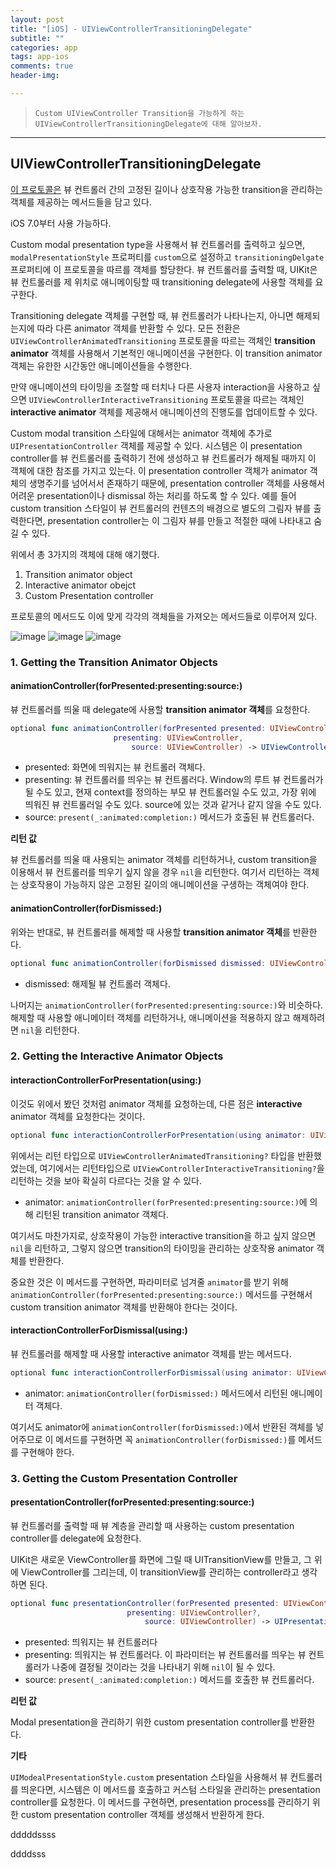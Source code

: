 ```yaml
---  
layout: post  
title: "[iOS] - UIViewControllerTransitioningDelegate"  
subtitle: ""  
categories: app
tags: app-ios
comments: true  
header-img: 

---  
```

  
> `Custom UIViewController Transition을 가능하게 하는 UIViewControllerTransitioningDelegate에 대해 알아보자.`  

---

## UIViewControllerTransitioningDelegate

[이 프로토콜은](https://developer.apple.com/documentation/uikit/uiviewcontrollertransitioningdelegate) 뷰 컨트롤러 간의 고정된
길이나 상호작용 가능한 transition을 관리하는 객체를 제공하는 메서드들을 담고 있다.

iOS 7.0부터 사용 가능하다.

Custom modal presentation type을 사용해서 뷰 컨트롤러를 출력하고 싶으면, `modalPresentationStyle` 프로퍼티를 `custom`으로 설정하고
`transitioningDelgate` 프로퍼티에 이 프로토콜을 따르를 객체를 할당한다. 뷰 컨트롤러를 출력할 때, UIKit은 뷰 컨트롤러를 제 위치로 애니메이팅할 때
transitioning delegate에 사용할 객체를 요구한다.

Transitioning delegate 객체를 구현할 때, 뷰 컨트롤러가 나타나는지, 아니면 해제되는지에 따라 다른 animator 객체를 반환할 수 있다. 모든 전환은
`UIViewControllerAnimatedTransitioning` 프로토콜을 따르는 객체인 **transition animator** 객체를 사용해서 기본적인 애니메이션을 구현한다.  이 transition animator 객체는 유한한 시간동안 애니메이션들을 수행한다. 

만약 애니메이션의 타이밍을 조절할 때 터치나 다른 사용자 interaction을 사용하고 싶으면 `UIViewControllerInteractiveTransitioning` 프로토콜을 따르는 객체인 **interactive animator** 객체를 제공해서 애니메이션의 진행도를 업데이트할 수 있다. 

Custom modal transition 스타일에 대해서는 animator 객체에 추가로 `UIPresentationController` 객체를 제공할 수 있다. 시스템은 이 presentation controller를 뷰 컨트롤러를 출력하기 전에 생성하고 뷰 컨트롤러가 해제될 때까지 이 객체에 대한 참조를 가지고 있는다. 이 presentation controller 객체가 animator 객체의 생명주기를 넘어서서 존재하기 때문에, presentation controller 객체를 사용해서 어려운 presentation이나 dismissal 하는 처리를 하도록 할 수 있다. 예를 들어 custom transition 스타일이 뷰 컨트롤러의 컨텐츠의 배경으로 별도의 그림자 뷰를 출력한다면, presentation controller는 이 그림자 뷰를 만들고 적절한 때에 나타내고 숨길 수 있다.

위에서 총 3가지의 객체에 대해 얘기했다. 

1. Transition animator object 
2. Interactive animator obejct
3. Custom Presentation controller

프로토콜의 메서드도 이에 맞게 각각의 객체들을 가져오는 메서드들로 이루어져 있다.

![image](https://user-images.githubusercontent.com/41438361/126279764-5523d31c-03a9-45de-9324-3edf0091415a.png)
![image](https://user-images.githubusercontent.com/41438361/126279782-048fdf1c-509e-404c-b063-6a16d41289ce.png)
![image](https://user-images.githubusercontent.com/41438361/126279805-ce9274e1-7ff9-40f2-bc20-2629f3ca9911.png)

### 1. Getting the Transition Animator Objects

#### animationController(forPresented:presenting:source:)

뷰 컨트롤러를 띄울 때 delegate에 사용할 **transition animator 객체**를 요청한다.

```swift
optional func animationController(forPresented presented: UIViewController, 
                       presenting: UIViewController, 
                           source: UIViewController) -> UIViewControllerAnimatedTransitioning?
```

* presented: 화면에 띄워지는 뷰 컨트롤러 객체다.
* presenting: 뷰 컨트롤러를 띄우는 뷰 컨트롤러다. Window의 루트 뷰 컨트롤러가 될 수도 있고, 현재 context를 정의하는 부모 뷰 컨트롤러일 수도 있고, 가장 위에 띄워진 뷰 컨트롤러일 수도 있다. source에 있는 것과 같거나 같지 않을 수도 있다.
* source: `present(_:animated:completion:)` 메서드가 호출된 뷰 컨트롤러다.

**리턴 값**

뷰 컨트롤러를 띄울 때 사용되는 animator 객체를 리턴하거나, custom transition을 이용해서 뷰 컨트롤러를 띄우기 싶지 않을 경우 `nil`을 리턴한다.
여기서 리턴하는 객체는 상호작용이 가능하지 않은 고정된 길이의 애니메이션을 구생하는 객체여야 한다.

#### animationController(forDismissed:)

위와는 반대로, 뷰 컨트롤러를 해제할 때 사용할 **transition animator 객체**를 반환한다.

```swift
optional func animationController(forDismissed dismissed: UIViewController) -> UIViewControllerAnimatedTransitioning?
```

* dismissed: 해제될 뷰 컨트롤러 객체다.

나머지는 `animationController(forPresented:presenting:source:)`와 비슷하다. 해제할 때 사용할 애니메이터 객체를 리턴하거나, 애니메이션을
적용하지 않고 해제하려면 `nil`을 리턴한다.

### 2. Getting the Interactive Animator Objects

#### interactionControllerForPresentation(using:)

이것도 위에서 봤던 것처럼 animator 객체를 요청하는데, 다른 점은 **interactive** animator 객체를 요청한다는 것이다.

```swift
optional func interactionControllerForPresentation(using animator: UIViewControllerAnimatedTransitioning) -> UIViewControllerInteractiveTransitioning?
```

위에서는 리턴 타입으로 `UIViewControllerAnimatedTransitioning?` 타입을 반환했었는데, 여기에서는 리턴타입으로 `UIViewControllerInteractiveTransitioning?`을 리턴하는 것을 보아
확실히 다르다는 것을 알 수 있다.

* animator: `animationController(forPresented:presenting:source:)`에 의해 리턴된 transition animator 객체다.

여기서도 마찬가지로, 상호작용이 가능한 interactive transition을 하고 싶지 않으면 `nil`을 리턴하고, 그렇지 않으면 transition의 타이밍을 관리하는
상호작용 animator 객체를 반환한다.

중요한 것은 이 메서드를 구현하면, 파라미터로 넘겨줄 `animator`를 받기 위해 `animationController(forPresented:presenting:source:)` 메서드를 구현해서 custom transition animator 객체를 반환해야 한다는 것이다.

#### interactionControllerForDismissal(using:)

뷰 컨트롤러를 해제할 때 사용할 interactive animator 객체를 받는 메서드다.

```swift
optional func interactionControllerForDismissal(using animator: UIViewControllerAnimatedTransitioning) -> UIViewControllerInteractiveTransitioning?
```

* animator: `animationController(forDismissed:)` 메서드에서 리턴된 애니메이터 객체다.

여기서도 animator에 `animationController(forDismissed:)`에서 반환된 객체를 넣어주므로 이 메서드를 구현하면 꼭 `animationController(forDismissed:)`를 메서드를 구현해야 한다.

### 3. Getting the Custom Presentation Controller

#### presentationController(forPresented:presenting:source:)

뷰 컨트롤러를 출력할 때 뷰 계층을 관리할 때 사용하는 custom presentation controller를 delegate에 요청한다.

UIKit은 새로운 ViewController를 화면에 그릴 때 UITransitionView를 만들고, 그 위에 ViewController를 그리는데, 이 transitionView를 관리하는 controller라고 생각하면 된다.

```swift
optional func presentationController(forPresented presented: UIViewController, 
                          presenting: UIViewController?, 
                              source: UIViewController) -> UIPresentationController?
```

* presented: 띄워지는 뷰 컨트롤러다
* presenting: 띄워지는 뷰 컨트롤러다. 이 파라미터는 뷰 컨트롤러를 띄우는 뷰 컨트롤러가 나중에 결정될 것이라는 것을 나타내기 위해 `nil`이 될 수 있다.
* source: `present(_:animated:completion:)` 메서드를 호출한 뷰 컨트롤러다.

**리턴 값**

Modal presentation을 관리하기 위한 custom presentation controller를 반환한다.

**기타**

`UIModealPresentationStyle.custom` presentation 스타일을 사용해서 뷰 컨트롤러를 띄운다면, 시스템은 이 메서드를 호출하고 커스텀 스타일을 관리하는 presentation controller를 요청한다.
이 메서드를 구현하면, presentation process를 관리하기 위한 custom presentation controller 객체를 생성해서 반환하게 한다.



dddddssss


ddddsss
